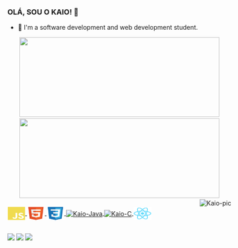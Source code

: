 ### OLÁ, SOU O KAIO! 👋

- 🔭 I'm a software development and web development student.

<div align="center">
  <a href="https://github.com/brener-kaio">
  <img height="180em" width="450" src="https://github-readme-stats.vercel.app/api?username=brener-kaio&show_icons=true&theme=dark&include_all_commits=true&count_private=true"/> <br> <img height="180em" width="450" src="https://github-readme-stats.vercel.app/api/top-langs/?username=brener-kaio&layout=compact&langs_count=7&theme=dark"/>
</div>
  <div>
      <img align="right" alt="Kaio-pic" height="200"  src="https://cdn.discordapp.com/attachments/923388646084722709/923388704746274826/1111946.jpg">
  </div>
<div style="display: inline_block"><br>
  <img align="center" alt="Kaio-Js" height="30" width="40" src="https://raw.githubusercontent.com/devicons/devicon/master/icons/javascript/javascript-plain.svg">
  <img align="center" alt="Kaio-HTML" height="30" width="40" src="https://raw.githubusercontent.com/devicons/devicon/master/icons/html5/html5-original.svg">
  <img align="center" alt="Kaio-CSS" height="30" width="40" src="https://raw.githubusercontent.com/devicons/devicon/master/icons/css3/css3-original.svg">
  <img align="center" alt="Kaio-Java" height="30" width="40" src="https://cdn.jsdelivr.net/gh/devicons/devicon/icons/java/java-original.svg" />  
  <img align="center" alt="Kaio-C" height="30" width="40" src="https://cdn.jsdelivr.net/gh/devicons/devicon/icons/c/c-original.svg" />
  <img align="center" alt="Kaio-React" height="30" width="40" src="https://raw.githubusercontent.com/devicons/devicon/master/icons/react/react-original.svg">
</div>
  
  ##
 
<div> 
  <a href="https://www.instagram.com/k.brener_/" target="_blank"><img src="https://img.shields.io/badge/-Instagram-%23E4405F?style=for-the-badge&logo=instagram&logoColor=white" target="_blank"></a>
  <a href = "mailto:kbrener.sousa@gmail.com"><img src="https://img.shields.io/badge/-Gmail-%23333?style=for-the-badge&logo=gmail&logoColor=white" target="_blank"></a>
  <a href="https://www.linkedin.com/in/kaio-brener-b4301925/" target="_blank"><img src="https://img.shields.io/badge/-LinkedIn-%230077B5?style=for-the-badge&logo=linkedin&logoColor=white" target="_blank"></a> 
</div>






